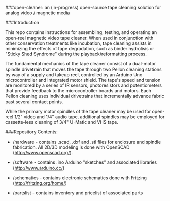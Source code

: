 ###open-cleaner: an (in-progress) open-source tape cleaning solution for analog video / magnetic media

###Introduction

This repo contains instructions for assembling, testing, and operating an open-reel magnetic video tape cleaner. When used in conjunction with other conservation treatments like incubation, tape cleaning assists in minimizing the effects of tape degradation, such as binder hydrolisis or "Sticky Shed Syndrome" during the playback/reformatting process.  

The fundamental mechanics of the tape cleaner consist of a dual-motor spindle drivetrain that moves the tape through two Pellon cleaning stations by way of a supply and takeup reel, controlled by an Arduino Uno microcontroller and integrated motor shield. The tape's speed and tension are monitored by a series of IR sensors, photoresistors and potentiometers that provide feedback to the microcontroller boards and motors. Each Pellon cleaning uses individual drivetrains that incrementally advance fabric past several contact points. 

While the primary motor spindles of the tape cleaner may be used for open-reel 1/2" video and 1/4" audio tape, additional spindles may be employed for cassette-less cleaning of 3/4" U-Matic and VHS tape. 


###Repository Contents:

- /hardware - contains .scad, .dxf and .stl files for enclosure and spindle fabrication. All 2D/3D modeling is done with OpenSCAD (http://www.openscad.org/). 

- /software - contains .ino Arduino "sketches" and associated libraries (http://www.arduino.cc/)

- /schematics - contains electronic schematics done with Fritzing (http://fritzing.org/home/)

- /partslist - contains inventory and pricelist of associated parts


